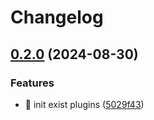 # Changelog

## [0.2.0](https://github.com/Aimerny/MCDRPlugins/compare/KookAPI-v0.1.4...KookAPI-v0.2.0) (2024-08-30)


### Features

* :tada: init exist plugins ([5029f43](https://github.com/Aimerny/MCDRPlugins/commit/5029f430f3a376878270a08124a73cad63af7bc5))
